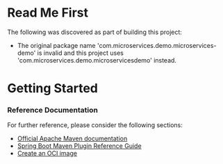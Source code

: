 # Read Me First
The following was discovered as part of building this project:

* The original package name 'com.microservices.demo.microservices-demo' is invalid and this project uses 'com.microservices.demo.microservicesdemo' instead.

# Getting Started

### Reference Documentation
For further reference, please consider the following sections:

* [Official Apache Maven documentation](https://maven.apache.org/guides/index.html)
* [Spring Boot Maven Plugin Reference Guide](https://docs.spring.io/spring-boot/docs/2.4.5/maven-plugin/reference/html/)
* [Create an OCI image](https://docs.spring.io/spring-boot/docs/2.4.5/maven-plugin/reference/html/#build-image)

